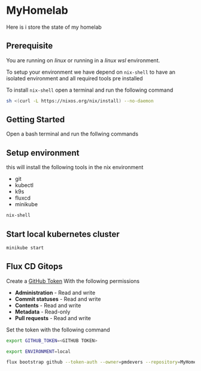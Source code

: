# MyHomelab
Here is i store the state of my homelab

## Prerequisite

You are running on *linux* or running in a *linux wsl* environment.

To setup your environment we have depend on `nix-shell` to have an isolated environment and all required tools pre installed

To install `nix-shell` open a terminal and run the following command 

```bash
sh <(curl -L https://nixos.org/nix/install) --no-daemon 
```

## Getting Started

Open a bash terminal and run the follwing commands

## Setup environment
this will install the following tools in the nix environment

- git
- kubectl
- k9s
- fluxcd
- minikube

```bash
nix-shell
```

## Start local kubernetes cluster

```bash
minikube start
```

## Flux CD Gitops

Create a [GitHub Token](https://github.com/settings/tokens?type=beta) With the following permissions

- **Administration** - Read and write
- **Commit statuses** - Read and write
- **Contents** - Read and write
- **Metadata** - Read-only 
- **Pull requests** - Read and write

Set the token with the following command

```bash
export GITHUB_TOKEN=<GITHUB TOKEN>

export ENVIRONMENT=local
```

```bash
flux bootstrap github --token-auth --owner=pmdevers --repository=MyHomelab --branch=main --path=clusters/$ENVIRONMENT --personal --components-extra image-reflector-controller,image-automation-controller
```

